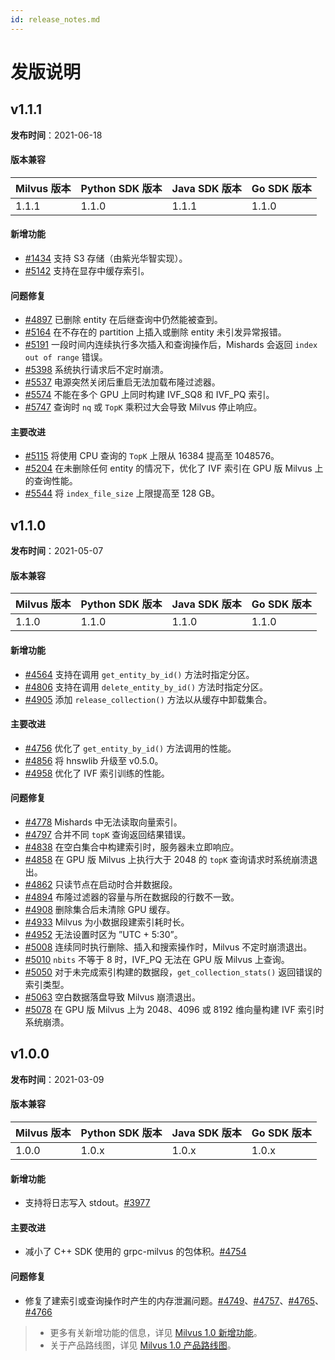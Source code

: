 ```yaml
---
id: release_notes.md
---
```

# 发版说明

## v1.1.1

**发布时间**：2021-06-18

#### 版本兼容

| Milvus 版本 | Python SDK 版本 | Java SDK 版本 | Go SDK 版本 |
| :------------- | :----------------- | :--------------- | :------------- |
| 1.1.1         | 1.1.0             | 1.1.1            | 1.1.0          |

#### 新增功能

- [#1434](https://github.com/milvus-io/milvus/issues/1434) 支持 S3 存储（由紫光华智实现）。
- [#5142](https://github.com/milvus-io/milvus/issues/5142) 支持在显存中缓存索引。

#### 问题修复

- [#4897](https://github.com/milvus-io/milvus/issues/4897) 已删除 entity 在后继查询中仍然能被查到。
- [#5164](https://github.com/milvus-io/milvus/issues/5164) 在不存在的 partition 上插入或删除 entity 未引发异常报错。
- [#5191](https://github.com/milvus-io/milvus/issues/5191) 一段时间内连续执行多次插入和查询操作后，Mishards 会返回 `index out of range` 错误。
- [#5398](https://github.com/milvus-io/milvus/issues/5398) 系统执行请求后不定时崩溃。
- [#5537](https://github.com/milvus-io/milvus/issues/5537) 电源突然关闭后重启无法加载布隆过滤器。
- [#5574](https://github.com/milvus-io/milvus/issues/5574) 不能在多个 GPU 上同时构建 IVF_SQ8 和 IVF_PQ 索引。
- [#5747](https://github.com/milvus-io/milvus/issues/5747) 查询时 `nq` 或 `TopK` 乘积过大会导致 Milvus 停止响应。

#### 主要改进

- [#5115](https://github.com/milvus-io/milvus/issues/5115) 将使用 CPU 查询的 `TopK` 上限从 16384 提高至 1048576。
- [#5204](https://github.com/milvus-io/milvus/issues/5204) 在未删除任何 entity 的情况下，优化了 IVF 索引在 GPU 版 Milvus 上的查询性能。
- [#5544](https://github.com/milvus-io/milvus/issues/5544) 将 `index_file_size` 上限提高至 128 GB。

## v1.1.0

**发布时间**：2021-05-07

#### 版本兼容

| Milvus 版本 | Python SDK 版本 | Java SDK 版本 | Go SDK 版本 |
| :------------- | :----------------- | :--------------- | :------------- |
| 1.1.0         | 1.1.0             | 1.1.0            | 1.1.0          |

#### 新增功能

- [#4564](https://github.com/milvus-io/milvus/issues/4564) 支持在调用 `get_entity_by_id()` 方法时指定分区。
- [#4806](https://github.com/milvus-io/milvus/issues/4806) 支持在调用 `delete_entity_by_id()` 方法时指定分区。
- [#4905](https://github.com/milvus-io/milvus/issues/4905) 添加 `release_collection()` 方法以从缓存中卸载集合。

#### 主要改进

- [#4756](https://github.com/milvus-io/milvus/issues/4756) 优化了 `get_entity_by_id()` 方法调用的性能。
- [#4856](https://github.com/milvus-io/milvus/issues/4856) 将 hnswlib 升级至 v0.5.0。
- [#4958](https://github.com/milvus-io/milvus/issues/4958) 优化了 IVF 索引训练的性能。

#### 问题修复

- [#4778](https://github.com/milvus-io/milvus/issues/4778) Mishards 中无法读取向量索引。
- [#4797](https://github.com/milvus-io/milvus/issues/4797) 合并不同 `topK` 查询返回结果错误。
- [#4838](https://github.com/milvus-io/milvus/issues/4838) 在空白集合中构建索引时，服务器未立即响应。
- [#4858](https://github.com/milvus-io/milvus/issues/4858) 在 GPU 版 Milvus 上执行大于 2048 的 `topK` 查询请求时系统崩溃退出。
- [#4862](https://github.com/milvus-io/milvus/issues/4862) 只读节点在启动时合并数据段。
- [#4894](https://github.com/milvus-io/milvus/issues/4894) 布隆过滤器的容量与所在数据段的行数不一致。
- [#4908](https://github.com/milvus-io/milvus/issues/4908) 删除集合后未清除 GPU 缓存。
- [#4933](https://github.com/milvus-io/milvus/issues/4933) Milvus 为小数据段建索引耗时长。
- [#4952](https://github.com/milvus-io/milvus/issues/4952) 无法设置时区为 ”UTC + 5:30”。
- [#5008](https://github.com/milvus-io/milvus/issues/5008) 连续同时执行删除、插入和搜索操作时，Milvus 不定时崩溃退出。
- [#5010](https://github.com/milvus-io/milvus/issues/5010) `nbits` 不等于 8 时，IVF_PQ 无法在 GPU 版 Milvus 上查询。
- [#5050](https://github.com/milvus-io/milvus/issues/5050) 对于未完成索引构建的数据段，`get_collection_stats()` 返回错误的索引类型。
- [#5063](https://github.com/milvus-io/milvus/issues/5063) 空白数据落盘导致 Milvus 崩溃退出。
- [#5078](https://github.com/milvus-io/milvus/issues/5078) 在 GPU 版 Milvus 上为 2048、4096 或 8192 维向量构建 IVF 索引时系统崩溃。

## v1.0.0

**发布时间**：2021-03-09

#### 版本兼容

| Milvus 版本 | Python SDK 版本 | Java SDK 版本 | Go SDK 版本 |
| :------------- | :----------------- | :--------------- | :------------- |
| 1.0.0         | 1.0.x             | 1.0.x            | 1.0.x          |

#### 新增功能

- 支持将日志写入 stdout。[#3977](https://github.com/milvus-io/milvus/issues/3977)

#### 主要改进

- 减小了 C++ SDK 使用的 grpc-milvus 的包体积。[#4754](https://github.com/milvus-io/milvus/issues/4754)

#### 问题修复

- 修复了建索引或查询操作时产生的内存泄漏问题。[#4749](https://github.com/milvus-io/milvus/issues/4749)、[#4757](https://github.com/milvus-io/milvus/issues/4757)、[#4765](https://github.com/milvus-io/milvus/issues/4765)、[#4766](https://github.com/milvus-io/milvus/issues/4766)

> - 更多有关新增功能的信息，详见 [Milvus 1.0 新增功能](https://zilliz.com/blog/Whats-Inside-Milvus-1.0)。
> - 关于产品路线图，详见 [Milvus 1.0 产品路线图](https://zilliz.com/blog/milvus-1-0-the-worlds-most-popular-open-source-vector-database-just-got-better)。

